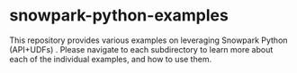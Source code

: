 # snowpark-python-examples
This repository provides various examples on leveraging Snowpark Python (API+UDFs) .  Please navigate to each subdirectory to learn more about each of the individual examples, and how to use them.

